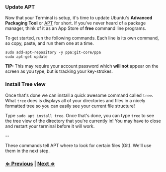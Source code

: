 ### Update APT

Now that your Terminal is setup, it's time to update Ubuntu's **Advanced Packaging Tool** or <a href="https://help.ubuntu.com/lts/serverguide/apt-get.html" target="_blank">APT</a> for short. If you've never heard of a package manager, think of it as an App Store of **free** command line programs.

To get started, run the following commands. Each line is its own command, so copy, paste, and run them one at a time.

```
sudo add-apt-repository -y ppa:git-core/ppa
sudo apt-get update
```

**TIP:** This may require your account password which **will not** appear on the screen as you type, but is tracking your key-strokes.

### Install Tree view

Once that's done we can install a quick awesome command called `tree`. What `tree` does is displays all of your directories and files in a nicely formatted tree so you can easily see your current file structure!

Type `sudo apt install tree`. Once that's done, you can type `tree` to see the tree view of the directory that you're currently in! You may have to close and restart your terminal before it will work.

--

These commands tell APT where to look for certain files (Git). We'll use them in the next step.

### [⇐ Previous](1_terminal.md) | [Next ⇒](3_git.md)
